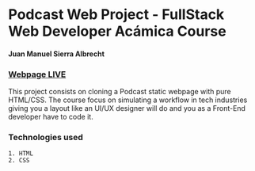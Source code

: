 # Podcast Web Project - FullStack Web Developer Acámica Course
#### Juan Manuel Sierra Albrecht
### [**Webpage LIVE**](https://juansie96.github.io/podcast-acamica/)

This project consists on cloning a Podcast static webpage with pure HTML/CSS. The course focus on simulating a workflow in tech industries giving you a layout like an UI/UX designer will do and you as a Front-End developer have to code it.

### Technologies used
  
    1. HTML
    2. CSS
 
  
